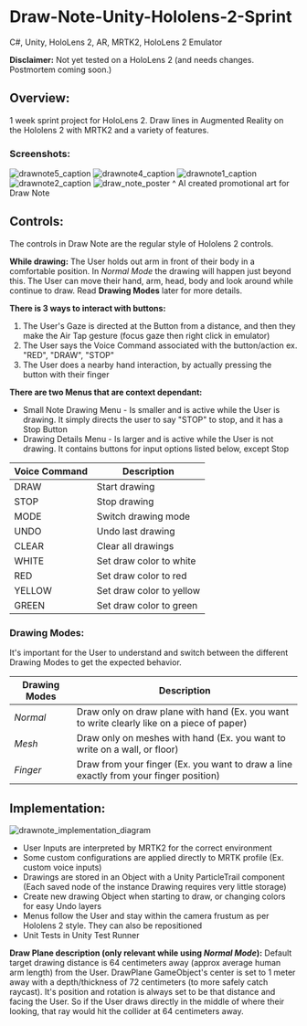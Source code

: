 # Draw-Note-Unity-Hololens-2-Sprint
C#, Unity, HoloLens 2, AR, MRTK2, HoloLens 2 Emulator

**Disclaimer:** Not yet tested on a HoloLens 2 (and needs changes. Postmortem coming soon.) 

## Overview:
1 week sprint project for HoloLens 2. Draw lines in Augmented Reality on the Hololens 2 with MRTK2 and a variety of features.

### Screenshots:
![drawnote5_caption](https://user-images.githubusercontent.com/5803874/155637629-c08800d3-f7db-428d-a46d-39c2a2e713db.jpg)
![drawnote4_caption](https://user-images.githubusercontent.com/5803874/155637627-836450b2-05db-421b-8312-846fac8029b2.jpg)
![drawnote1_caption](https://user-images.githubusercontent.com/5803874/155637618-66b3bad0-d822-455b-a620-a2abca995623.jpg)
![drawnote2_caption](https://user-images.githubusercontent.com/5803874/155637623-df23a4a5-f941-4b2f-9f1d-e234c88e9626.jpg)
![draw_note_poster](https://user-images.githubusercontent.com/5803874/180688684-bf8a05d6-1490-47f1-8542-c1368c6fb1b7.jpg)
^ AI created promotional art for Draw Note 

## Controls:

The controls in Draw Note are the regular style of Hololens 2 controls. 

**While drawing:**
The User holds out arm in front of their body in a comfortable position. In *Normal Mode* the drawing will happen just beyond this.
The User can move their hand, arm, head, body and look around while continue to draw. Read **Drawing Modes** later for more details.

**There is 3 ways to interact with buttons:**
1. The User's Gaze is directed at the Button from a distance, and then they make the Air Tap gesture (focus gaze then right click in emulator)
2. The User says the Voice Command associated with the button/action ex. "RED", "DRAW", "STOP"
3. The User does a nearby hand interaction, by actually pressing the button with their finger

**There are two Menus that are context dependant:**
- Small Note Drawing Menu - Is smaller and is active while the User is drawing. It simply directs the user to say "STOP" to stop, and it has a Stop Button
- Drawing Details Menu - Is larger and is active while the User is not drawing. It contains buttons for input options listed below, except Stop

| Voice Command | Description |
| --- | --- |
| DRAW | Start drawing |
| STOP | Stop drawing |
| MODE | Switch drawing mode |
| UNDO | Undo last drawing |
| CLEAR | Clear all drawings |
| WHITE | Set draw color to white |
| RED | Set draw color to red |
| YELLOW | Set draw color to yellow |
| GREEN | Set draw color to green |

### Drawing Modes:

It's important for the User to understand and switch between the different Drawing Modes to get the expected behavior.

| Drawing Modes | Description |
| --- | --- |
| *Normal* | Draw only on draw plane with hand (Ex. you want to write clearly like on a piece of paper) |
| *Mesh* | Draw only on meshes with hand (Ex. you want to write on a wall, or floor) |
| *Finger* | Draw from your finger (Ex. you want to draw a line exactly from your finger position) |

## Implementation:

![drawnote_implementation_diagram](https://user-images.githubusercontent.com/5803874/155637616-33301d4b-4607-403f-b2fe-3b81429eaaf9.jpg)

- User Inputs are interpreted by MRTK2 for the correct environment
- Some custom configurations are applied directly to MRTK profile (Ex. custom voice inputs)
- Drawings are stored in an Object with a Unity ParticleTrail component (Each saved node of the instance Drawing requires very little storage)
- Create new drawing Object when starting to draw, or changing colors for easy Undo layers
- Menus follow the User and stay within the camera frustum as per Hololens 2 style. They can also be repositioned
- Unit Tests in Unity Test Runner

**Draw Plane description (only relevant while using *Normal Mode*):**
Default target drawing distance is 64 centimeters away (approx average human arm length) from the User. DrawPlane GameObject's center is set to 1 meter away with a depth/thickness of 72 centimeters (to more safely catch raycast). It's position and rotation is always set to be that distance and facing the User. So if the User draws directly in the middle of where their looking, that ray would hit the collider at 64 centimeters away.
